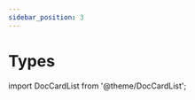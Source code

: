 ```yaml
---
sidebar_position: 3
---
```


# Types

import DocCardList from '@theme/DocCardList';

<DocCardList />
